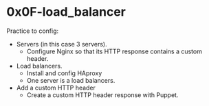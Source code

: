 # 0x0F-load_balancer

Practice to config:
 * Servers (in this case 3 servers).
   	- Configure Nginx so that its HTTP response contains a custom header.
 * Load balancers.
	- Install and config HAproxy
	- One server is a load balancers.
* Add a custom HTTP header
	- Create a custom HTTP header response with Puppet.